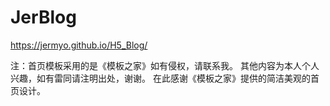 # JerBlog
https://jermyo.github.io/H5_Blog/

注：首页模板采用的是《模板之家》如有侵权，请联系我。
    其他内容为本人个人兴趣，如有雷同请注明出处，谢谢。
    在此感谢《模板之家》提供的简洁美观的首页设计。
